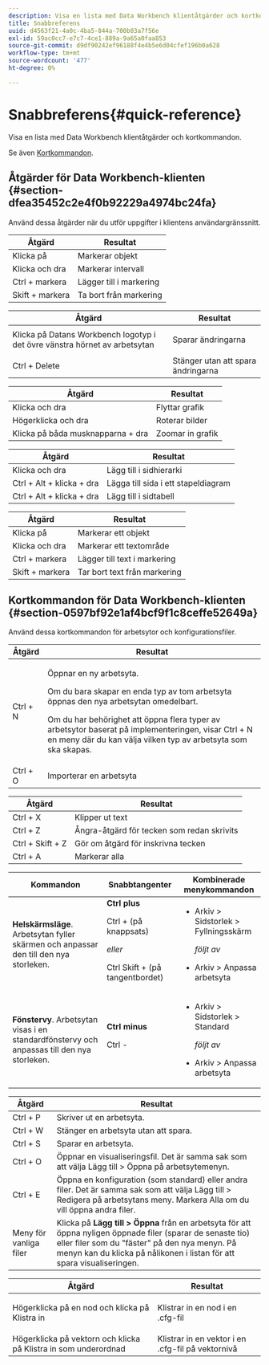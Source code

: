 ```yaml
---
description: Visa en lista med Data Workbench klientåtgärder och kortkommandon.
title: Snabbreferens
uuid: d4563f21-4a0c-4ba5-844a-700b03a7f56e
exl-id: 59ac0cc7-e7c7-4ce1-889a-9a65a0faa853
source-git-commit: d9df90242ef96188f4e4b5e6d04cfef196b0a628
workflow-type: tm+mt
source-wordcount: '477'
ht-degree: 0%

---
```


# Snabbreferens{#quick-reference}

Visa en lista med Data Workbench klientåtgärder och kortkommandon.

Se även [Kortkommandon](../../../home/c-get-started/c-vis/c-qk-ref.md#section-0597bf92e1af4bcf9f1c8ceffe52649a).

## Åtgärder för Data Workbench-klienten {#section-dfea35452c2e4f0b92229a4974bc24fa}

Använd dessa åtgärder när du utför uppgifter i klientens användargränssnitt.

| Åtgärd | Resultat |
|---|---|
| Klicka på | Markerar objekt |
| Klicka och dra | Markerar intervall |
| Ctrl + markera | Lägger till i markering |
| Skift + markera | Ta bort från markering |

<table id="table_468868B713E94F08BFF8F5C468F5100B"> 
 <thead> 
  <tr> 
   <th colname="col1" class="entry"> Åtgärd </th> 
   <th colname="col2" class="entry"> Resultat </th> 
  </tr> 
 </thead>
 <tbody> 
  <tr> 
   <td colname="col1"> Klicka på Datans Workbench logotyp i det övre vänstra hörnet av arbetsytan </td> 
   <td colname="col2"> <p>Sparar ändringarna </p> </td> 
  </tr> 
  <tr> 
   <td colname="col1"> Ctrl + Delete </td> 
   <td colname="col2"> Stänger utan att spara ändringarna </td> 
  </tr> 
 </tbody> 
</table>

| Åtgärd | Resultat |
|---|---|
| Klicka och dra | Flyttar grafik |
| Högerklicka och dra | Roterar bilder |
| Klicka på båda musknapparna + dra | Zoomar in grafik |

| Åtgärd | Resultat |
|---|---|
| Klicka och dra | Lägg till i sidhierarki |
| Ctrl + Alt + klicka + dra | Lägga till sida i ett stapeldiagram |
| Ctrl + Alt + klicka + dra | Lägg till i sidtabell |

| Åtgärd | Resultat |
|---|---|
| Klicka på | Markerar ett objekt |
| Klicka och dra | Markerar ett textområde |
| Ctrl + markera | Lägger till text i markering |
| Skift + markera | Tar bort text från markering |

## Kortkommandon för Data Workbench-klienten {#section-0597bf92e1af4bcf9f1c8ceffe52649a}

Använd dessa kortkommandon för arbetsytor och konfigurationsfiler.

<table id="table_169AD5F75C92449FACEAC64660B4B50D"> 
 <thead> 
  <tr> 
   <th colname="col1" class="entry"> Åtgärd </th> 
   <th colname="col2" class="entry"> Resultat </th> 
  </tr>
 </thead>
 <tbody> 
  <tr> 
   <td colname="col1"> Ctrl + N </td> 
   <td colname="col2"> <p>Öppnar en ny arbetsyta. </p> <p>Om du bara skapar en enda typ av tom arbetsyta öppnas den nya arbetsytan omedelbart. </p> <p>Om du har behörighet att öppna flera typer av arbetsytor baserat på implementeringen, visar Ctrl + N en meny där du kan välja vilken typ av arbetsyta som ska skapas. </p> </td> 
  </tr> 
  <tr> 
   <td colname="col1"> Ctrl + O </td> 
   <td colname="col2"> Importerar en arbetsyta </td> 
  </tr> 
 </tbody> 
</table>

| Åtgärd | Resultat |
|---|---|
| Ctrl + X | Klipper ut text |
| Ctrl + Z | Ångra-åtgärd för tecken som redan skrivits |
| Ctrl + Skift + Z | Gör om åtgärd för inskrivna tecken |
| Ctrl + A | Markerar alla |

<table id="table_A01C514C99F043338D183A6839E03DEA"> 
 <thead> 
  <tr> 
   <th colname="col1" class="entry"> Kommandon </th> 
   <th colname="col2" class="entry"> Snabbtangenter </th> 
   <th colname="col3" class="entry"> Kombinerade menykommandon </th> 
  </tr>
 </thead>
 <tbody> 
  <tr> 
   <td colname="col1"><b>Helskärmsläge</b>. Arbetsytan fyller skärmen och anpassar den till den nya storleken. </td> 
   <td colname="col2"><b>Ctrl plus</b> <p>Ctrl + (på knappsats) </p> <p><i>eller</i> </p> <p>Ctrl Skift + (på tangentbordet) </p> </td> 
   <td colname="col3"> 
    <ul id="ul_C7C731B894D946D9916F50806F015857"> 
     <li id="li_452B4C119B1A40038A408CFFC53653A9">Arkiv &gt; Sidstorlek &gt; Fyllningsskärm <p><i>följt av</i> </p> </li> 
     <li id="li_DE9B8B31B9F24A6AA68A1D0DB886B501">Arkiv &gt; Anpassa arbetsyta </li> 
    </ul> </td> 
  </tr> 
  <tr> 
   <td colname="col1"><b>Fönstervy</b>. Arbetsytan visas i en standardfönstervy och anpassas till den nya storleken. </td> 
   <td colname="col2"><b>Ctrl minus</b> <p>Ctrl - </p> </td> 
   <td colname="col3"> 
    <ul id="ul_3474B9EFD69343C09BC84E485D896C28"> 
     <li id="li_820BAED76FF24A5785E6D89C5C692DD5">Arkiv &gt; Sidstorlek &gt; Standard <p><i>följt av</i> </p> </li> 
     <li id="li_337789F282CE4C2C990C67B115782454">Arkiv &gt; Anpassa arbetsyta </li> 
    </ul> </td> 
  </tr> 
 </tbody> 
</table>

| Åtgärd | Resultat |
|---|---|
| Ctrl + P | Skriver ut en arbetsyta. |
| Ctrl + W | Stänger en arbetsyta utan att spara. |
| Ctrl + S | Sparar en arbetsyta. |
| Ctrl + O | Öppnar en visualiseringsfil. Det är samma sak som att välja Lägg till > Öppna på arbetsytemenyn. |
| Ctrl + E | Öppna en konfiguration (som standard) eller andra filer. Det är samma sak som att välja Lägg till > Redigera på arbetsytans meny. Markera Alla om du vill öppna andra filer. |
| Meny för vanliga filer | Klicka på **Lägg till > Öppna** från en arbetsyta för att öppna nyligen öppnade filer (sparar de senaste tio) eller filer som du &quot;fäster&quot; på den nya menyn. På menyn kan du klicka på nålikonen i listan för att spara visualiseringen. |

<table id="table_99414A5999F94A2EAB2BBBA27EE487F5"> 
 <thead> 
  <tr> 
   <th colname="col1" class="entry"> Åtgärd </th> 
   <th colname="col2" class="entry"> Resultat </th> 
  </tr>
 </thead>
 <tbody> 
  <tr> 
   <td colname="col1"> <p>Högerklicka på en nod och klicka på <span class="uicontrol"> Klistra in</span> </p> </td> 
   <td colname="col2"> <p>Klistrar in en nod i en <span class="filepath"> .cfg</span>-fil </p> </td> 
  </tr> 
  <tr> 
   <td colname="col1">Högerklicka på vektorn och klicka på <span class="uicontrol"> Klistra in som underordnad</span> </td> 
   <td colname="col2">Klistrar in en vektor i en <span class="filepath"> .cfg</span>-fil på vektornivå </td> 
  </tr> 
 </tbody> 
</table>

